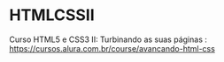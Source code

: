 # HTMLCSSII
Curso HTML5 e CSS3 II: Turbinando as suas páginas : https://cursos.alura.com.br/course/avancando-html-css
